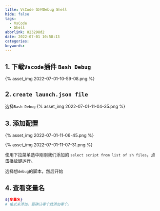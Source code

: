 ```yaml
---
title: VsCode 如何Debug Shell
hide: false
tags:
  - VsCode
  - Shell
abbrlink: 823298d2
date: 2022-07-01 10:58:13
categories:
keywords:
---
```



## 1. 下载`Vscode`插件 `Bash Debug`

{% asset_img 2022-07-01-10-59-08.png %}

<!-- more -->

## 2. `create launch.json file`

选择`Bash Debug`
{% asset_img 2022-07-01-11-04-35.png %}

## 3. 添加配置
{% asset_img 2022-07-01-11-06-45.png %}

{% asset_img 2022-07-01-11-07-31.png %}

使用下拉菜单选中刚刚我们添加的 `select script from list of sh files`，点击播放键运行。

选择想`debug`的脚本，然后开始

## 4. 查看变量名

```bash
${变量名}
# 格式来添加，要确认哪个就添加哪个。
```

